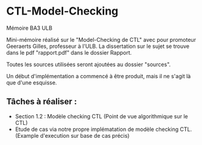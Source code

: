 # CTL-Model-Checking
Mémoire BA3 ULB

Mini-mémoire réalisé sur le "Model-Checking de CTL" avec pour promoteur Geeraerts Gilles, professeur à l'ULB.
La dissertation sur le sujet se trouve dans le pdf "rapport.pdf" dans le dossier Rapport.

Toutes les sources utilisées seront ajoutées au dossier "sources".

Un début d'implémentation a commencé à être produit, mais il ne s'agit là que d'une esquisse.

## Tâches à réaliser : 
- Section 1.2 : Modèle checking CTL (Point de vue algorithmique sur le CTL)
- Etude de cas via notre propre implématation de modèle checking CTL. (Example d'execution sur base de cas précis)
